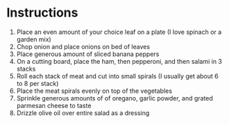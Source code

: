 # Instructions

1. Place an even amount of your choice leaf on a plate (I love spinach or a garden mix)
2. Chop onion and place onions on bed of leaves
3. Place generous amount of sliced banana peppers
4. On a cutting board, place the ham, then pepperoni, and then salami in 3 stacks
5. Roll each stack of meat and cut into small spirals (I usually get about 6 to 8 per stack)
6. Place the meat spirals evenly on top of the vegetables
7. Sprinkle generous amounts of of oregano, garlic powder, and grated parmesan cheese to taste
8. Drizzle olive oil over entire salad as a dressing